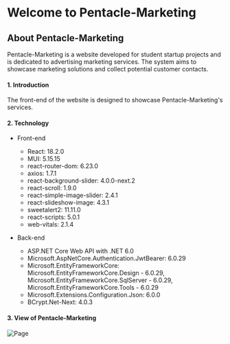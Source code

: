 # Welcome to Pentacle-Marketing
## About Pentacle-Marketing
Pentacle-Marketing is a website developed for student startup projects and is dedicated to advertising marketing services. The system aims to showcase marketing solutions and collect potential customer contacts.

#### 1. Introduction
The front-end of the website is designed to showcase Pentacle-Marketing's services.

#### 2. Technology

- Front-end
	+ React: 18.2.0
	+ MUI: 5.15.15
	+ react-router-dom: 6.23.0
	+ axios: 1.7.1
	+ react-background-slider: 4.0.0-next.2
	+ react-scroll: 1.9.0
	+ react-simple-image-slider: 2.4.1
	+ react-slideshow-image: 4.3.1
	+ sweetalert2: 11.11.0
	+ react-scripts: 5.0.1
	+ web-vitals: 2.1.4

- Back-end
	+ ASP.NET Core Web API with .NET 6.0
	+ Microsoft.AspNetCore.Authentication.JwtBearer: 6.0.29
	+ Microsoft.EntityFrameworkCore: Microsoft.EntityFrameworkCore.Design - 6.0.29, Microsoft.EntityFrameworkCore.SqlServer - 6.0.29, Microsoft.EntityFrameworkCore.Tools - 6.0.29
	+ Microsoft.Extensions.Configuration.Json: 6.0.0
	+ BCrypt.Net-Next: 4.0.3


#### 3. View of Pentacle-Marketing

![Page](/page.png "page")